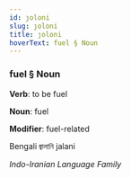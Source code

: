 ```yaml
---
id: ȷoloni
slug: ȷoloni
title: ȷoloni
hoverText: fuel § Noun
---
```


### fuel § Noun

**Verb**: to be fuel

**Noun**: fuel

**Modifier**: fuel-related

Bengali জ্বালানি jalani 

*Indo-Iranian Language Family*